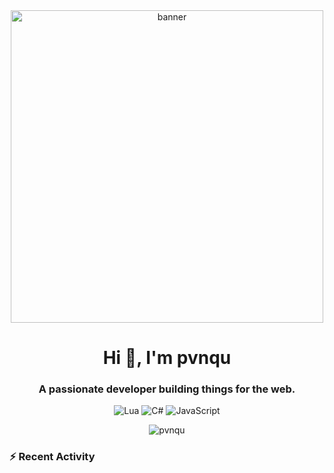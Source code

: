 <div align="center">
  <img src="https://raw.githubusercontent.com/pvnqu/pvnqu/main/images/pvnqu.jpg" alt="banner" width="500"/>

  <h1 align="center">Hi 👋, I'm pvnqu</h1>
  <h3 align="center">A passionate developer building things for the web.</h3>
</div>

<p align="center">
  <img src="https://img.shields.io/badge/Lua-2C2D72?style=for-the-badge&logo=lua&logoColor=white" alt="Lua"/>
  <img src="https://img.shields.io/badge/C%23-239120?style=for-the-badge&logo=javascript&logoColor=white" alt="C#"/>
  <img src="https://img.shields.io/badge/JavaScript-F7DF1E?style=for-the-badge&logo=html&logoColor=black" alt="JavaScript"/>
</p>

<p align="center">
  <img align="center" src="https://github-readme-stats.vercel.app/api?username=pvnqu&show_icons=true&theme=tokyonight&rank_icon=github" alt="pvnqu" />
</p>

### :zap: Recent Activity
